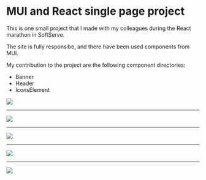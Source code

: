 # MUI and React single page project

<p>This is one small project that I made with my colleagues during the React marathon in SoftServe.</p>
<p>The site is fully responsibe, and there have been used components from MUI.</p>
<p>My contribution to the project are the following component directories: </p>
<ul>
  <li> Banner </li>
  <li> Header </li>
  <li> IconsElement </li>
</ul>

<img src='https://www.sitefocus.eu/gitpics/help-animals-react.JPG'>
<hr>
<img src='https://www.sitefocus.eu/gitpics/help-animals-react2.JPG'>
<hr>
<img src='https://www.sitefocus.eu/gitpics/help-animals-react3.JPG'>
<hr>
<img src='https://www.sitefocus.eu/gitpics/help-animals-react4.JPG'>
<hr>
<img src='https://www.sitefocus.eu/gitpics/help-animals-react5.JPG'>
